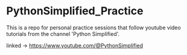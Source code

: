 # PythonSimplified_Practice

This is a repo for personal practice sessions that follow youtube video tutorials from the channel 'Python Simplified'.

linked -> https://www.youtube.com/@PythonSimplified
